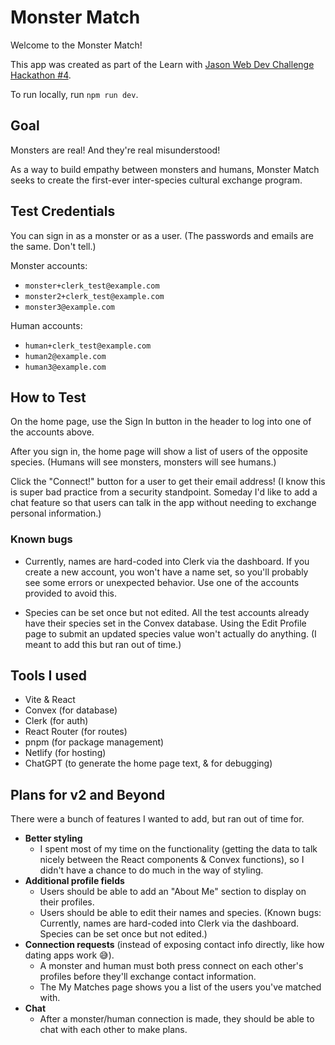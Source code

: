 # Monster Match

Welcome to the Monster Match!

This app was created as part of the Learn with [Jason Web Dev Challenge Hackathon #4](https://www.learnwithjason.dev/blog/web-dev-challenge-hackathon-monsters).

To run locally, run `npm run dev`.

## Goal

Monsters are real! And they're real misunderstood!

As a way to build empathy between monsters and humans, Monster Match seeks to create the first-ever inter-species cultural exchange program.


## Test Credentials

You can sign in as a monster or as a user. (The passwords and emails are the same. Don't tell.)

Monster accounts:

- `monster+clerk_test@example.com`
- `monster2+clerk_test@example.com`
- `monster3@example.com`

Human accounts:

- `human+clerk_test@example.com`
- `human2@example.com`
- `human3@example.com`

## How to Test

On the home page, use the Sign In button in the header to log into one of the accounts above.

After you sign in, the home page will show a list of users of the opposite species. (Humans will see monsters, monsters will see humans.)

Click the "Connect!" button for a user to get their email address! (I know this is super bad practice from a security standpoint. Someday I'd like to add a chat feature so that users can talk in the app without needing to exchange personal information.)

### Known bugs

- Currently, names are hard-coded into Clerk via the dashboard. If you create a new account, you won't have a name set, so you'll probably see some errors or unexpected behavior. Use one of the accounts provided to avoid this.

- Species can be set once but not edited. All the test accounts already have their species set in the Convex database. Using the Edit Profile page to submit an updated species value won't actually do anything. (I meant to add this but ran out of time.)


## Tools I used

- Vite & React
- Convex (for database)
- Clerk (for auth)
- React Router (for routes)
- pnpm (for package management)
- Netlify (for hosting)
- ChatGPT (to generate the home page text, & for debugging)

## Plans for v2 and Beyond

There were a bunch of features I wanted to add, but ran out of time for.

- **Better styling**
    - I spent most of my time on the functionality (getting the data to talk nicely between the React components & Convex functions), so I didn't have a chance to do much in the way of styling.
- **Additional profile fields**
    - Users should be able to add an "About Me" section to display on their profiles.
    - Users should be able to edit their names and species. (Known bugs: Currently, names are hard-coded into Clerk via the dashboard. Species can be set once but not edited.)
- **Connection requests** (instead of exposing contact info directly, like how dating apps work 😅).
    - A monster and human must both press connect on each other's profiles before they'll exchange contact information.
    - The My Matches page shows you a list of the users you've matched with.
- **Chat**
    - After a monster/human connection is made, they should be able to chat with each other to make plans. 